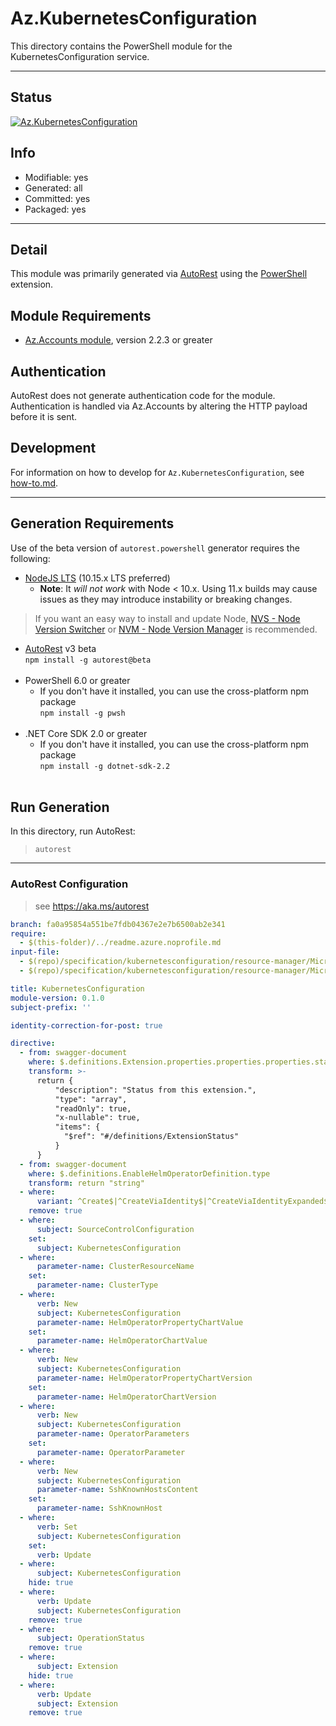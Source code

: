 <!-- region Generated -->
# Az.KubernetesConfiguration
This directory contains the PowerShell module for the KubernetesConfiguration service.

---
## Status
[![Az.KubernetesConfiguration](https://img.shields.io/powershellgallery/v/Az.KubernetesConfiguration.svg?style=flat-square&label=Az.KubernetesConfiguration "Az.KubernetesConfiguration")](https://www.powershellgallery.com/packages/Az.KubernetesConfiguration/)

## Info
- Modifiable: yes
- Generated: all
- Committed: yes
- Packaged: yes

---
## Detail
This module was primarily generated via [AutoRest](https://github.com/Azure/autorest) using the [PowerShell](https://github.com/Azure/autorest.powershell) extension.

## Module Requirements
- [Az.Accounts module](https://www.powershellgallery.com/packages/Az.Accounts/), version 2.2.3 or greater

## Authentication
AutoRest does not generate authentication code for the module. Authentication is handled via Az.Accounts by altering the HTTP payload before it is sent.

## Development
For information on how to develop for `Az.KubernetesConfiguration`, see [how-to.md](how-to.md).
<!-- endregion -->

---
## Generation Requirements
Use of the beta version of `autorest.powershell` generator requires the following:
- [NodeJS LTS](https://nodejs.org) (10.15.x LTS preferred)
  - **Note**: It *will not work* with Node < 10.x. Using 11.x builds may cause issues as they may introduce instability or breaking changes.
> If you want an easy way to install and update Node, [NVS - Node Version Switcher](../nodejs/installing-via-nvs.md) or [NVM - Node Version Manager](../nodejs/installing-via-nvm.md) is recommended.
- [AutoRest](https://aka.ms/autorest) v3 beta <br>`npm install -g autorest@beta`<br>&nbsp;
- PowerShell 6.0 or greater
  - If you don't have it installed, you can use the cross-platform npm package <br>`npm install -g pwsh`<br>&nbsp;
- .NET Core SDK 2.0 or greater
  - If you don't have it installed, you can use the cross-platform npm package <br>`npm install -g dotnet-sdk-2.2`<br>&nbsp;

## Run Generation
In this directory, run AutoRest:
> `autorest`

---
### AutoRest Configuration
> see https://aka.ms/autorest

``` yaml
branch: fa0a95854a551be7fdb04367e2e7b6500ab2e341
require:
  - $(this-folder)/../readme.azure.noprofile.md
input-file:
  - $(repo)/specification/kubernetesconfiguration/resource-manager/Microsoft.KubernetesConfiguration/stable/2021-03-01/kubernetesconfiguration.json
  - $(repo)/specification/kubernetesconfiguration/resource-manager/Microsoft.KubernetesConfiguration/stable/2021-09-01/extensions.json

title: KubernetesConfiguration
module-version: 0.1.0
subject-prefix: ''

identity-correction-for-post: true

directive:
  - from: swagger-document 
    where: $.definitions.Extension.properties.properties.properties.statuses
    transform: >-
      return {
          "description": "Status from this extension.",
          "type": "array",
          "readOnly": true,
          "x-nullable": true,
          "items": {
            "$ref": "#/definitions/ExtensionStatus"
          }
      }
  - from: swagger-document
    where: $.definitions.EnableHelmOperatorDefinition.type
    transform: return "string"
  - where:
      variant: ^Create$|^CreateViaIdentity$|^CreateViaIdentityExpanded$|^Update$|^UpdateViaIdentity$
    remove: true
  - where:
      subject: SourceControlConfiguration
    set:
      subject: KubernetesConfiguration
  - where:
      parameter-name: ClusterResourceName
    set:
      parameter-name: ClusterType
  - where:
      verb: New
      subject: KubernetesConfiguration
      parameter-name: HelmOperatorPropertyChartValue
    set:
      parameter-name: HelmOperatorChartValue
  - where:
      verb: New
      subject: KubernetesConfiguration
      parameter-name: HelmOperatorPropertyChartVersion
    set:
      parameter-name: HelmOperatorChartVersion
  - where:
      verb: New
      subject: KubernetesConfiguration
      parameter-name: OperatorParameters
    set:
      parameter-name: OperatorParameter
  - where:
      verb: New
      subject: KubernetesConfiguration
      parameter-name: SshKnownHostsContent
    set:
      parameter-name: SshKnownHost
  - where:
      verb: Set
      subject: KubernetesConfiguration
    set:
      verb: Update
  - where:
      subject: KubernetesConfiguration
    hide: true
  - where:
      verb: Update
      subject: KubernetesConfiguration
    remove: true
  - where:
      subject: OperationStatus
    remove: true
  - where:
      subject: Extension
    hide: true
  - where:
      verb: Update
      subject: Extension
    remove: true
```
